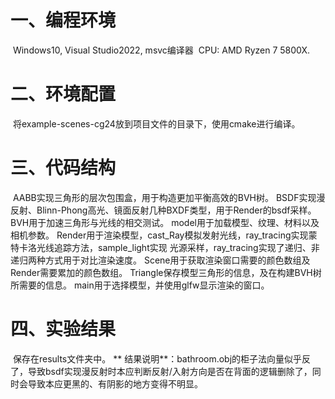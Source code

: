 # 一、编程环境

​	 Windows10, Visual Studio2022, msvc编译器
​	 CPU: AMD Ryzen 7 5800X.

# 二、环境配置

​	将example-scenes-cg24放到项目文件的目录下，使用cmake进行编译。

# 三、代码结构

​	AABB实现三角形的层次包围盒，用于构造更加平衡高效的BVH树。
​	BSDF实现漫反射、Blinn-Phong高光、镜面反射几种BXDF类型，用于Render的bsdf采样。
​	BVH用于加速三角形与光线的相交测试。
​	model用于加载模型、纹理、材料以及相机参数。
​	Render用于渲染模型，cast_Ray模拟发射光线，ray_tracing实现蒙特卡洛光线追踪方法，sample_light实现	光源采样，ray_tracing实现了递归、非递归两种方式用于对比渲染速度。
​	Scene用于获取渲染窗口需要的颜色数组及Render需要累加的颜色数组。
​	Triangle保存模型三角形的信息，及在构建BVH树所需要的信息。
​	main用于选择模型，并使用glfw显示渲染的窗口。

# 四、实验结果

​	   保存在results文件夹中。
**	结果说明**：bathroom.obj的柜子法向量似乎反了，导致bsdf实现漫反射时本应判断反射/入射方向是否在背面的逻辑删除了，同时会导致本应更黑的、有阴影的地方变得不明显。

